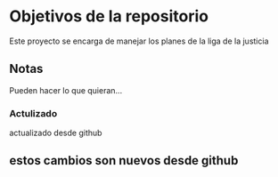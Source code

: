 # Objetivos de la repositorio

Este proyecto se encarga de manejar los planes de la liga de la justicia


## Notas
Pueden hacer lo que quieran...
### Actulizado
actualizado desde github

## estos cambios son nuevos desde github
